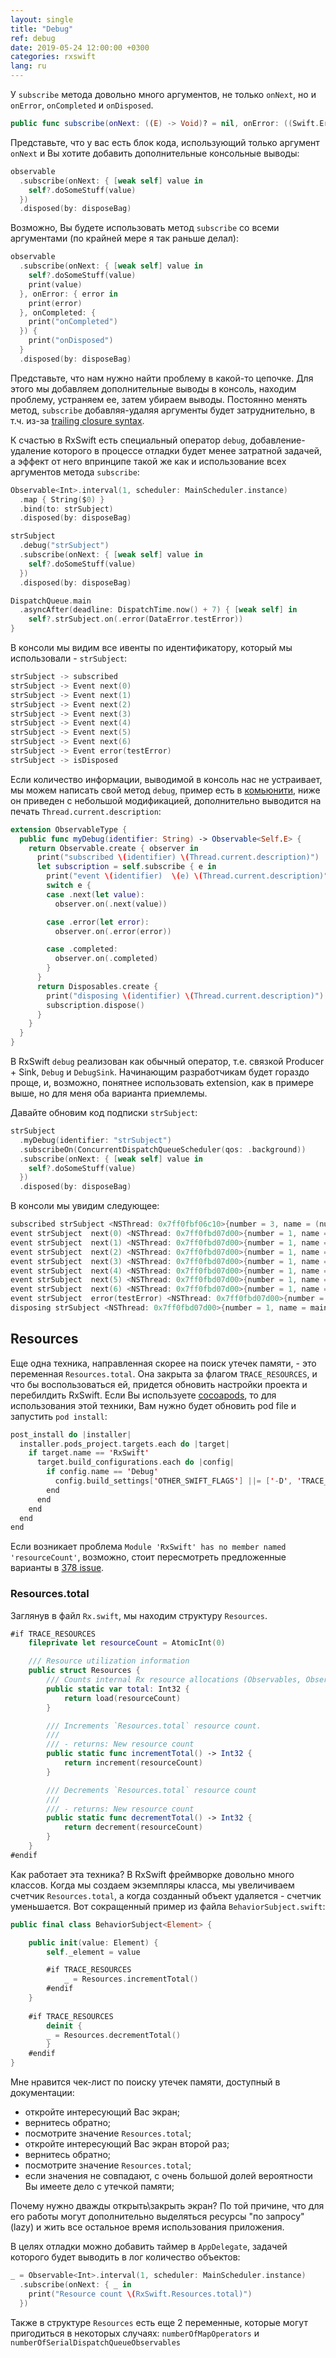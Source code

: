 ```yaml
---
layout: single
title: "Debug"
ref: debug
date: 2019-05-24 12:00:00 +0300
categories: rxswift
lang: ru
---
```


У `subscribe` метода довольно много аргументов, не только `onNext`, но и `onError`, `onCompleted` и `onDisposed`. 

```swift
public func subscribe(onNext: ((E) -> Void)? = nil, onError: ((Swift.Error) -> Void)? = nil, onCompleted: (() -> Void)? = nil, onDisposed: (() -> Void)? = nil)
```

Представьте, что у вас есть блок кода, использующий только аргумент `onNext` и Вы хотите добавить дополнительные консольные выводы:

```swift
observable
  .subscribe(onNext: { [weak self] value in
  	self?.doSomeStuff(value)
  })
  .disposed(by: disposeBag)
```

Возможно, Вы будете использовать метод `subscribe` со всеми аргументами (по крайней мере я так раньше делал):

```swift
observable
  .subscribe(onNext: { [weak self] value in
    self?.doSomeStuff(value)
    print(value)
  }, onError: { error in
    print(error)
  }, onCompleted: {
    print("onCompleted")
  }) {
    print("onDisposed")
  }
  .disposed(by: disposeBag)
```

Представьте, что нам нужно найти проблему в какой-то цепочке. Для этого мы добавляем дополнительные выводы в консоль, находим проблему, устраняем ее, затем убираем выводы. Постоянно менять метод, `subscribe` добавляя-удаляя аргументы будет затруднительно, в т.ч. из-за [trailing closure syntax](https://docs.swift.org/swift-book/LanguageGuide/Closures.html).

К счастью в RxSwift есть специальный оператор `debug`, добавление-удаление которого в процессе отладки будет менее затратной задачей, а эффект от него впринципе такой же как и использование всех аргументов метода `subscribe`:

```swift
Observable<Int>.interval(1, scheduler: MainScheduler.instance)
  .map { String($0) }
  .bind(to: strSubject)
  .disposed(by: disposeBag)

strSubject
  .debug("strSubject")
  .subscribe(onNext: { [weak self] value in
    self?.doSomeStuff(value)
  })
  .disposed(by: disposeBag)

DispatchQueue.main
  .asyncAfter(deadline: DispatchTime.now() + 7) { [weak self] in
    self?.strSubject.on(.error(DataError.testError))
}
```

В консоли мы видим все ивенты по идентификатору, который мы использовали - `strSubject`:

```swift
strSubject -> subscribed
strSubject -> Event next(0)
strSubject -> Event next(1)
strSubject -> Event next(2)
strSubject -> Event next(3)
strSubject -> Event next(4)
strSubject -> Event next(5)
strSubject -> Event next(6)
strSubject -> Event error(testError)
strSubject -> isDisposed
```

Если количество информации, выводимой в консоль нас не устраивает, мы можем написать свой метод `debug`, пример есть в [комьюнити](https://github.com/ReactiveX/RxSwift/blob/master/Documentation/GettingStarted.md#debugging), ниже он приведен с небольшой модификацией, дополнительно выводится на печать `Thread.current.description`:

```swift
extension ObservableType {
  public func myDebug(identifier: String) -> Observable<Self.E> {
    return Observable.create { observer in
      print("subscribed \(identifier) \(Thread.current.description)")
      let subscription = self.subscribe { e in
        print("event \(identifier)  \(e) \(Thread.current.description)")
        switch e {
        case .next(let value):
          observer.on(.next(value))

        case .error(let error):
          observer.on(.error(error))

        case .completed:
          observer.on(.completed)
        }
      }
      return Disposables.create {
        print("disposing \(identifier) \(Thread.current.description)")
        subscription.dispose()
      }
    }
  }
}
```

В RxSwift `debug` реализован как обычный оператор, т.е. связкой Producer + Sink, `Debug` и `DebugSink`. Начинающим разработчикам будет гораздо проще, и, возможно, понятнее использовать extension, как в примере выше, но для меня оба варианта приемлемы.

Давайте обновим код подписки `strSubject`:

```swift
strSubject
  .myDebug(identifier: "strSubject")
  .subscribeOn(ConcurrentDispatchQueueScheduler(qos: .background))
  .subscribe(onNext: { [weak self] value in
    self?.doSomeStuff(value)
  })
  .disposed(by: disposeBag)
```

В консоли мы увидим следующее:

```swift
subscribed strSubject <NSThread: 0x7ff0fbf06c10>{number = 3, name = (null)}
event strSubject  next(0) <NSThread: 0x7ff0fbd07d00>{number = 1, name = main}
event strSubject  next(1) <NSThread: 0x7ff0fbd07d00>{number = 1, name = main}
event strSubject  next(2) <NSThread: 0x7ff0fbd07d00>{number = 1, name = main}
event strSubject  next(3) <NSThread: 0x7ff0fbd07d00>{number = 1, name = main}
event strSubject  next(4) <NSThread: 0x7ff0fbd07d00>{number = 1, name = main}
event strSubject  next(5) <NSThread: 0x7ff0fbd07d00>{number = 1, name = main}
event strSubject  next(6) <NSThread: 0x7ff0fbd07d00>{number = 1, name = main}
event strSubject  error(testError) <NSThread: 0x7ff0fbd07d00>{number = 1, name = main}
disposing strSubject <NSThread: 0x7ff0fbd07d00>{number = 1, name = main}
```

## Resources

Еще одна техника, направленная скорее на поиск утечек памяти, - это переменная `Resources.total`. Она закрыта за 
флагом `TRACE_RESOURCES`, и что бы воспользоваться ей, придется обновить настройки проекта и перебилдить RxSwift. Если Вы используете [cocoapods](https://www.raywenderlich.com/626-cocoapods-tutorial-for-swift-getting-started), то для использования этой техники, Вам нужно будет обновить pod file и запустить `pod install`:

```swift
post_install do |installer|
  installer.pods_project.targets.each do |target|
    if target.name == 'RxSwift'
      target.build_configurations.each do |config|
        if config.name == 'Debug'
          config.build_settings['OTHER_SWIFT_FLAGS'] ||= ['-D', 'TRACE_RESOURCES']
        end
      end
    end
  end
end
```

Если возникает проблема `Module 'RxSwift' has no member named 'resourceCount'`, возможно, стоит пересмотреть предложенные варианты в [378 issue](https://github.com/ReactiveX/RxSwift/issues/378).

### Resources.total
 
Заглянув в файл `Rx.swift`, мы находим структуру `Resources`.

```swift
#if TRACE_RESOURCES
    fileprivate let resourceCount = AtomicInt(0)

    /// Resource utilization information
    public struct Resources {
        /// Counts internal Rx resource allocations (Observables, Observers, Disposables, etc.). This provides a simple way to detect leaks during development.
        public static var total: Int32 {
            return load(resourceCount)
        }

        /// Increments `Resources.total` resource count.
        ///
        /// - returns: New resource count
        public static func incrementTotal() -> Int32 {
            return increment(resourceCount)
        }

        /// Decrements `Resources.total` resource count
        ///
        /// - returns: New resource count
        public static func decrementTotal() -> Int32 {
            return decrement(resourceCount)
        }
    }
#endif
```

Как работает эта техника? В RxSwift фреймворке довольно много классов. Когда мы создаем экземпляры класса, мы увеличиваем счетчик `Resources.total`, а когда созданный объект удаляется - счетчик уменьшается.
Вот сокращенный пример из файла `BehaviorSubject.swift`:

```swift
public final class BehaviorSubject<Element> {

    public init(value: Element) {
        self._element = value

        #if TRACE_RESOURCES
            _ = Resources.incrementTotal()
        #endif
    }
    
    #if TRACE_RESOURCES
        deinit {
        _ = Resources.decrementTotal()
        }
    #endif
}
```

Мне нравится чек-лист по поиску утечек памяти, доступный в документации:

* откройте интересующий Вас экран;
* вернитесь обратно;
* посмотрите значение `Resources.total`;
* откройте интересующий Вас экран второй раз;
* вернитесь обратно;
* посмотрите значение `Resources.total`;
* если значения не совпадают, с очень большой долей вероятности Вы имеете дело с утечкой памяти;

Почему нужно дважды открыть\закрыть экран? По той причине, что для его работы могут дополнительно выделяться ресурсы "по запросу" (lazy) и жить все остальное время использования приложения.

В целях отладки можно добавить таймер в `AppDelegate`, задачей которого будет выводить в лог количество объектов:

```swift
_ = Observable<Int>.interval(1, scheduler: MainScheduler.instance)
  .subscribe(onNext: { _ in
    print("Resource count \(RxSwift.Resources.total)")
  })
```

Также в структуре `Resources` есть еще 2 переменные, которые могут пригодиться в некоторых случаях: `numberOfMapOperators` и `numberOfSerialDispatchQueueObservables`
